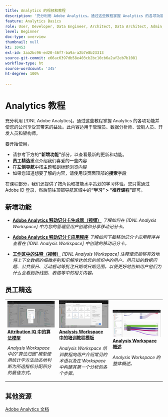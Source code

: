 ```yaml
---
title: Analytics 的视频和教程
description: '充分利用 Adobe Analytics。通过这些教程掌握 Analytics 的各项功能并使您的公司享受其带来的益处。此内容适用于管理员、数据分析师、营销人员、开发人员和架构师。 '
feature: Analytics Basics
role: User, Developer, Data Engineer, Architect, Data Architect, Admin, Leader
level: Beginner
doc-type: overview
thumbnail: null
kt: 10453
exl-id: 3aa2bc96-ed20-46f7-ba9a-a2b7e8b23313
source-git-commit: e66ac6397db58e403cb2bc10cb6a2af2eb7b1081
workflow-type: ht
source-wordcount: '345'
ht-degree: 100%

---
```




# Analytics 教程

充分利用 [!DNL Adobe Analytics]。通过这些教程掌握 Analytics 的各项功能并使您的公司享受其带来的益处。此内容适用于管理员、数据分析师、营销人员、开发人员和架构师。

要开始使用，
* 请参考下方的&#x200B;**“新增功能”**&#x200B;部分，以查看最新的更新和功能。
* **员工精选**&#x200B;重点介绍我们喜爱的一些内容
* 在&#x200B;**左侧导航**&#x200B;中按主题和副标题浏览内容
* 如果您知道想要了解的内容，请使用该页面顶部的&#x200B;**搜索**&#x200B;字段

在课程部分，我们还提供了按角色和技能水平策划的学习体验。您只需通过 Adobe ID 登录，然后前往顶部导航区域中的&#x200B;**“学习” > “推荐课程”**&#x200B;即可。

## 新增功能

* **[Adobe Analytics 移动记分卡生成器（视频）](additional-tools/analytics-dashboards/adobe-analytics-dashboards-scorecard-builder.md)**
   *了解如何在 [!DNL Analysis Workspace] 中为您的管理层用户创建和分享移动记分卡。*

* **[Adobe Analytics 移动记分卡应用程序](additional-tools/analytics-dashboards/adobe-analytics-dashboards-in-app-experience.md)**
   *了解如何下载移动记分卡应用程序并查看在 [!DNL Analysis Workspace] 中创建的移动记分卡。*

* **[工作区中的注释（视频）](analysis-workspace/navigating-workspace-projects/annotations-in-analysis-workspace.md)**
   *[!DNL Analysis Workspace] 注释使您能够有效地将上下文数据的细微差别和见解传达给您的组织中的用户。用已知的数据问题、公共假日、活动启动等批注日期或日期范围，以便更好地告知用户他们为什么会看到折线图、表格等中的相关内容。*

## 员工精选

<table>
<tr>
  <td>
    <a href="analysis-workspace/attribution-iq/algorithmic-model-in-attribution-iq.md">
      <img alt="Attribution IQ 中的算法模型" src="assets/36205.jpg" />
    </a>
    <div>
      <a href="analysis-workspace/attribution-iq/algorithmic-model-in-attribution-iq.md">
    <strong>Attribution IQ 中的算法模型</strong>
    </a>
    </div>
    <p>
    <em>Analysis Workspace 中的“算法归因”模型使用统计学方法动态地判断为所选指标分配积分的最佳方式。</em>
    <p>
  </td>
   <td>
    <a href="analysis-workspace/navigating-workspace-projects/training-tutorial-template-in-analysis-workspace.md">
      <img alt="Analysis Workspace 中的培训教程模板" src="assets/33773.jpg" />
    </a>
    <div>
      <a href="analysis-workspace/navigating-workspace-projects/training-tutorial-template-in-analysis-workspace.md">
    <strong>Analysis Workspace 中的培训教程模板</strong>
    </a>
    </div>
    <p>
    <em>Analysis Workspace 培训教程向用户介绍常见的术语以及在 Workspace 中构建其第一个分析的各个步骤。</em>
    <p>
  </td>
  <td>
    <a href="analysis-workspace/analysis-workspace-basics/analysis-workspace-overview.md">
      <img alt="“Analysis Workspace 概述”视频的缩略图" src="assets/thumb_analysis-workspace-overview.png" />
    </a>
    <div>
      <a href="analysis-workspace/analysis-workspace-basics/analysis-workspace-overview.md">
    <strong>Analysis Workspace 概述</strong>
    </a>
    </div>
    <p>
    <em>Analysis Workspace 的整体概述。</em>
    <p>
  </td>
</tr>
</table>

## 其他资源

[Adobe Analytics 文档](https://experienceleague.adobe.com/docs/analytics.html)